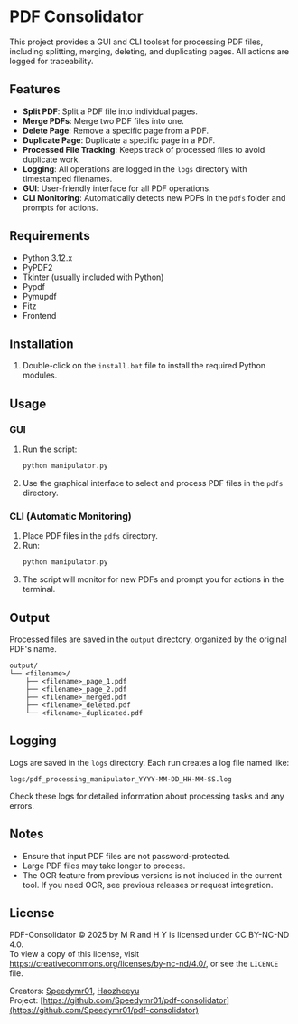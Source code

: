# PDF Consolidator

This project provides a GUI and CLI toolset for processing PDF files, including splitting, merging, deleting, and duplicating pages. All actions are logged for traceability.

## Features

- **Split PDF**: Split a PDF file into individual pages.
- **Merge PDFs**: Merge two PDF files into one.
- **Delete Page**: Remove a specific page from a PDF.
- **Duplicate Page**: Duplicate a specific page in a PDF.
- **Processed File Tracking**: Keeps track of processed files to avoid duplicate work.
- **Logging**: All operations are logged in the `logs` directory with timestamped filenames.
- **GUI**: User-friendly interface for all PDF operations.
- **CLI Monitoring**: Automatically detects new PDFs in the `pdfs` folder and prompts for actions.

## Requirements

- Python 3.12.x
- PyPDF2
- Tkinter (usually included with Python)
- Pypdf
- Pymupdf
- Fitz
- Frontend

## Installation

1. Double-click on the `install.bat` file to install the required Python modules.

## Usage

### GUI

1. Run the script:
    ```sh
    python manipulator.py
    ```
2. Use the graphical interface to select and process PDF files in the `pdfs` directory.

### CLI (Automatic Monitoring)

1. Place PDF files in the `pdfs` directory.
2. Run:
    ```sh
    python manipulator.py
    ```
3. The script will monitor for new PDFs and prompt you for actions in the terminal.

## Output

Processed files are saved in the `output` directory, organized by the original PDF's name.

```
output/
└── <filename>/
    ├── <filename>_page_1.pdf
    ├── <filename>_page_2.pdf
    ├── <filename>_merged.pdf
    ├── <filename>_deleted.pdf
    └── <filename>_duplicated.pdf
```

## Logging

Logs are saved in the `logs` directory. Each run creates a log file named like:
```
logs/pdf_processing_manipulator_YYYY-MM-DD_HH-MM-SS.log
```
Check these logs for detailed information about processing tasks and any errors.

## Notes

- Ensure that input PDF files are not password-protected.
- Large PDF files may take longer to process.
- The OCR feature from previous versions is not included in the current tool. If you need OCR, see previous releases or request integration.

## License

PDF-Consolidator © 2025 by M R and H Y is licensed under CC BY-NC-ND 4.0.  
To view a copy of this license, visit https://creativecommons.org/licenses/by-nc-nd/4.0/, or see the `LICENCE` file.

Creators: [Speedymr01](https://github.com/Speedymr01), [Haozheeyu](https://github.com/Haozheeyu)  
Project: [https://github.com/Speedymr01/pdf-consolidator](https://github.com/Speedymr01/pdf-consolidator)
